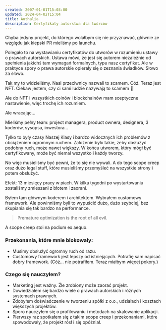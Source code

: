 ```yaml
---
created: 2007-01-01T15:03:00
updated: 2024-04-02T15:04
title: Authalia
description: Certyfikaty autorstwa dla twórców
---
```

Chyba jedyny projekt, do którego wolałbym się nie przyznawać, głównie ze względu jak kiepski PR mieliśmy po launchu.

Polegało to na wystawianiu certyfikatów do utworów w rozumieniu ustawy o prawach autorskich. Ustawa mówi, że jest się autorem niezależnie od spełnienia jakichś tam wymagań formalnych, typu nasz certyfikat. Ale w praktyce spory o prawa autorskie opierały się o zeznania świadków. Słowo za słowo.

Tak my to widzieliśmy. Nasi przeciwnicy nazwali to scamem. Cóż. Teraz jest NFT. Ciekaw jestem, czy ci sami ludzie nazywają to scamem 🙂

Ale do NFT i wszystkich coinów i blockchainów mam sceptyczne nastawienie, więc trochę ich rozumiem.

Ale wracając…

Mieliśmy pełny team: project managera, product ownera, designera, 3 koderów, sysopsa, inwestora…

Tylko to były czasy Naszej Klasy i bardzo widocznych ich problemów z obciążeniem ogromnym ruchem. Założenie było takie, żeby obsłużyć podobny ruch, może nawet większy. W końcu utworem, który mógł być certyfikowany, może być niemal wszystko i każdy tworzy.

No więc musieliśmy być pewni, że to się nie wywali. A do tego scope creep oraz dużo legal stuff, które musieliśmy przemyśleć na wszystkie strony i potem obsłużyć.

Efekt: 13 miesięcy pracy w piach. W kilka tygodni po wystartowaniu zostaliśmy zmieszani z błotem i zaorani.

Byłem tam głównym koderem i architektem. Wybrałem customowy framework. Ale powinniśmy byli to wypuścić dużo, dużo szybciej, bez skupiania się tak bardzo na performance.

> Premature optimization is the root of all evil.

A scope creep stoi na podium ex aequo.

### Przekonania, które mnie blokowały:

- Musimy obsłużyć ogromny ruch od razu.
- Customowy framework jest lepszy od istniejących. Potrafię sam napisać dobry framework. (Cóż… nie potrafiłem. Teraz miałbym więcej pokory.)

### Czego się nauczyłem?

- Marketing jest ważny. Źle zrobiony może zaorać projekt.
- Dowiedziałem się bardzo wiele o prawach autorskich i różnych systemach prawnych.
- Zdobyłem doświadczenie w tworzeniu spółki z o.o., udziałach i kosztach większych projektów.
- Sporo nauczyłem się o profilowaniu i metodach na skalowanie aplikacji.
- Pierwszy raz spotkałem się z takim scope creep i przekonaniami, które spowodowały, że projekt rósł i się opóźniał.